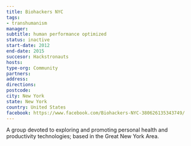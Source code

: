 ```yaml
---
title: Biohackers NYC
tags:
- transhumanism
manager:
subtitle: human performance optimized
status: inactive
start-date: 2012
end-date: 2015
succesor: Hackstronauts
hosts:
type-org: Community
partners:
address:
directions:
postcode:
city: New York
state: New York
country: United States
facebook: https://www.facebook.com/Biohackers-NYC-380626135343749/
---
```


A group devoted to exploring and promoting personal health and productivity technologies; based in the Great New York Area.
